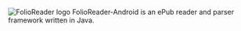 ![FolioReader logo](https://raw.githubusercontent.com/FolioReader/FolioReaderKit/assets/folioreader.png)
FolioReader-Android is an ePub reader and parser framework written in Java.
